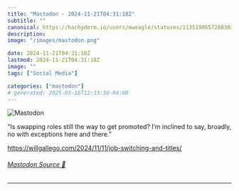 ```yaml
---
title: "Mastodon - 2024-11-21T04:31:18Z"
subtitle: ""
canonical: https://hachyderm.io/users/mweagle/statuses/113519065720830367
description:
image: "/images/mastodon.png"

date: 2024-11-21T04:31:18Z
lastmod: 2024-11-21T04:31:18Z
image: ""
tags: ["Social Media"]

categories: ["mastodon"]
# generated: 2025-03-16T12:33:30-04:00
---
```

![Mastodon](/images/mastodon.png)

<p>“Is swapping roles still the way to get promoted? I’m inclined to say, broadly, no with exceptions here and there.”</p><p><a href="https://willgallego.com/2024/11/11/job-switching-and-titles/" target="_blank" rel="nofollow noopener noreferrer" translate="no"><span class="invisible">https://</span><span class="ellipsis">willgallego.com/2024/11/11/job</span><span class="invisible">-switching-and-titles/</span></a></p>


###### [Mastodon Source 🐘](https://hachyderm.io/@mweagle/113519065720830367)

___
